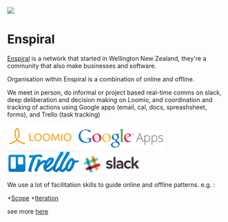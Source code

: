 [![](https://github.com/mixmix/hypermarkdown/raw/master/hypermarkdown_badge.png)](https://hypermarkdown.herokuapp.com)

# Enspiral

[Enspiral](http://www.enspiral.com) is a network that started in Wellington New Zealand, they're a community that also make businesses and software.

Organisation within Enspiral is a combination of online and offline.

We meet in person, do informal or project based real-time comms on slack, deep deliberation and decision making on Loomio, and coordination and tracking of actions using Google apps (email, cal, docs, spreashsheet, forms), and Trello (task tracking)


![loomio](./tools/images/loomio.png)
![google_apps](./tools/images/google_apps.png)
![trello](./tools/images/trello.png)
![slack](./tools/images/slack.png)


<!--+[loomio](./tools/loomio.md)-->
<!--+[google_apps](./tools/google_apps.md)-->
<!--+[trello](./tools/trello.md)-->
<!--+[slack](./tools/slack.md)-->

We use a lot of facilitation skills to guide online and offline patterns. e.g. : 

+[Scope](https://github.com/mixmix/cultural_modules/blob/master/modules/scope/poster.md)
+[Iteration](https://github.com/mixmix/cultural_modules/blob/master/modules/iteration/poster.md)

see more [here](https://github.com/mixmix/cultural_modules/tree/master/modules)


